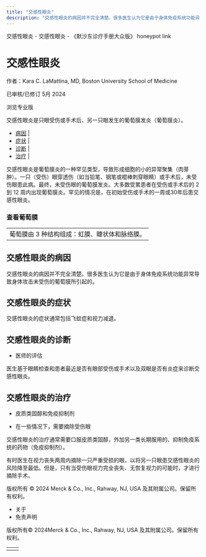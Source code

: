 ```yaml
---
title: "交感性眼炎"
description: "交感性眼炎的病因并不完全清楚。很多医生认为它是由于身体免疫系统功能异常导致身体攻击未受伤的葡萄膜所引起的。"
---
```


﻿交感性眼炎 \- 交感性眼炎 \- 《默沙东诊疗手册大众版》 honeypot link

# 交感性眼炎

作者：Kara C. LaMattina, MD, Boston University School of Medicine

已审核/已修订 5月 2024

浏览专业版

交感性眼炎是只眼受伤或手术后、另一只眼发生的葡萄膜发炎（葡萄膜炎）。

- [病因](#病因_v41822868_zh) \|
- [症状](#症状_v14459979_zh) \|
- [诊断](#诊断_v14459984_zh) \|
- [治疗](#治疗_v14459990_zh) \|

交感性眼炎是葡萄膜炎的一种罕见类型，导致形成细胞的小的异常聚集（肉芽肿）。一只（受伤）眼穿透伤（如当铅笔、钢笔或棍棒刺穿眼睛）或手术后，未受伤眼患此病。最终，未受伤眼的葡萄膜发炎。大多数受累患者在受伤或手术后的 2 到 12 周内出现葡萄膜炎。罕见的情况是，在初始受伤或手术的一周或30年后患交感性眼炎。

### 查看葡萄膜

|     |
| --- |
| 葡萄膜由 3 种结构组成：虹膜、睫状体和脉络膜。<br> |

## 交感性眼炎的病因

交感性眼炎的病因并不完全清楚。很多医生认为它是由于身体免疫系统功能异常导致身体攻击未受伤的葡萄膜所引起的。

## 交感性眼炎的症状

交感性眼炎的症状通常包括飞蚊症和视力减退。

## 交感性眼炎的诊断

- 医师的评估


医生基于眼睛检查和患者最近是否有眼部受伤或手术以及双眼是否有炎症来诊断交感性眼炎。

## 交感性眼炎的治疗

- 皮质类固醇和免疫抑制剂

- 在一些情况下，需要摘除受伤眼


交感性眼炎的治疗通常需要口服皮质类固醇，外加另一类长期服用的、抑制免疫系统的药物（免疫抑制剂）。

有时医生在视力丧失两周内摘除一只严重受损的眼，以将另一只眼患交感性眼炎的风险降至最低。但是，只有当受伤眼视力完全丧失、无恢复视力的可能时，才进行摘除手术。



版权所有 © 2024
Merck & Co., Inc., Rahway, NJ, USA 及其附属公司。保留所有权利。

- 关于
- 免责声明

版权所有© 2024Merck & Co., Inc., Rahway, NJ, USA 及其附属公司。保留所有权利。

|     |     |
| --- | --- |
|  |  |